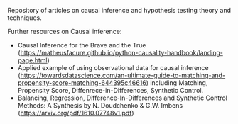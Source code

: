 Repository of articles on causal inference and hypothesis testing theory and techniques.

Further resources on Causal inference:
  - Causal Inference for the Brave and the True (https://matheusfacure.github.io/python-causality-handbook/landing-page.html)
  - Applied example of using observational data for causal inference (https://towardsdatascience.com/an-ultimate-guide-to-matching-and-propensity-score-matching-644395c46616) including Matching, Propensity Score, Diffenrece-in-Differences, Synthetic Control.
  - Balancing, Regression, Difference-In-Differences and Synthetic Control Methods: A Synthesis by N. Doudchenko & G.W. Imbens (https://arxiv.org/pdf/1610.07748v1.pdf)

